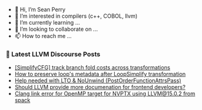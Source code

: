 - 👋 Hi, I’m Sean Perry
- 👀 I’m interested in compilers (c++, COBOL, llvm)
- 🌱 I’m currently learning ...
- 💞️ I’m looking to collaborate on ...
- 📫 How to reach me ...

<!---
s66perry/s66perry is a ✨ special ✨ repository because its `README.md` (this file) appears on your GitHub profile.
You can click the Preview link to take a look at your changes.
--->
### 📕 Latest LLVM Discourse Posts

<!-- DISCOURSE-LLVM:START -->
- [[SimplifyCFG] track branch fold costs across transformations](https://discourse.llvm.org/t/simplifycfg-track-branch-fold-costs-across-transformations/66191#post_1)
- [How to preserve loop&#39;s metadata after LoopSimplify transformation](https://discourse.llvm.org/t/how-to-preserve-loops-metadata-after-loopsimplify-transformation/66190#post_1)
- [Help needed with LTO &amp; NoUnwind &lpar;PostOrderFunctionAttrsPass&rpar;](https://discourse.llvm.org/t/help-needed-with-lto-nounwind-postorderfunctionattrspass/66189#post_1)
- [Should LLVM provide more documenation for frontend developers?](https://discourse.llvm.org/t/should-llvm-provide-more-documenation-for-frontend-developers/66134#post_5)
- [Clang link error for OpenMP target for NVPTX using LLVM@15.0.2 from spack](https://discourse.llvm.org/t/clang-link-error-for-openmp-target-for-nvptx-using-llvm-15-0-2-from-spack/66157#post_5)
<!-- DISCOURSE-LLVM:END -->
